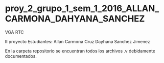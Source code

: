 # proy_2_grupo_1_sem_1_2016_ALLAN_CARMONA_DAHYANA_SANCHEZ

VGA RTC

II proyecto Estudiantes: Allan Carmona Cruz Dayhana Sanchez Jimenez

En la carpeta repositorio se encuentran todos los archivos .v debidamente documentados.
